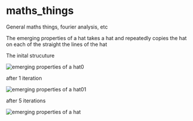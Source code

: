 # maths_things
General maths things, fourier analysis, etc

The emerging properties of a hat takes a hat and repeatedly copies the hat on each of the straight the lines of the hat

The inital strucuture

![emerging properties of a hat0](https://user-images.githubusercontent.com/96957075/204495428-66210222-214e-4152-8419-ed634f737d67.jpg)

after 1 iteration

![emerging properties of a hat01](https://user-images.githubusercontent.com/96957075/204495860-6426a5c4-a02c-4c9c-8b32-f5b71ee8cb9f.jpg)

after 5 iterations

![emerging properties of a hat](https://user-images.githubusercontent.com/96957075/204494845-9652b7d8-84e7-4a05-94fc-e627f4d61295.jpg)
